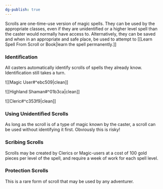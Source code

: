 ```yaml
---
dg-publish: true
---
```

Scrolls are one-time-use version of magic spells. They can be used by the appropriate classes, even if they are unidentified or a higher level spell than the caster would normally have access to. Alternatively, they can be saved and when in an appropriate and safe place, be used to attempt to [[Learn Spell From Scroll or Book|learn the spell permanently.]]

###  Identification

All casters automatically identify scrolls of spells they already know. Identification still takes a turn.

![[Magic User#^ebc509|clean]]

![[Highland Shaman#^01b3ca|clean]]

![[Cleric#^c353f9|clean]]
  

### Using Unidentified Scrolls

As long as the scroll is of a type of magic known by the caster, a scroll can be used without identifying it first. Obviously this is risky!

  
### Scribing Scrolls

Scrolls may be created by Clerics or Magic-users at a cost of 100 gold pieces per level of the spell, and require a week of work for each spell level.

### Protection Scrolls
This is a rare form of scroll that may be used by any adventurer.